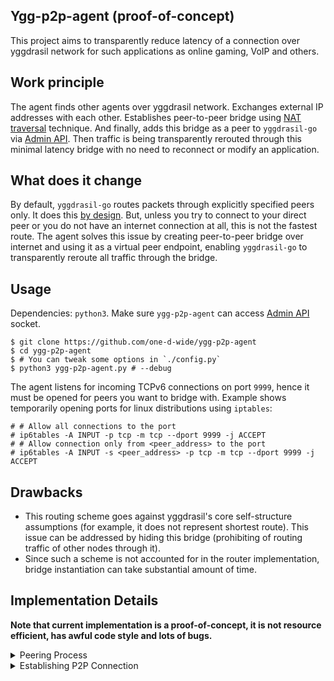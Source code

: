 ## Ygg-p2p-agent (proof-of-concept)
This project aims to transparently reduce latency of a connection over yggdrasil network for such applications as online gaming, VoIP and others.

## Work principle
The agent finds other agents over yggdrasil network. Exchanges external IP addresses with each other. Establishes peer-to-peer bridge using [NAT traversal](https://en.wikipedia.org/wiki/NAT_traversal) technique. And finally, adds this bridge as a peer to `yggdrasil-go` via [Admin API](https://yggdrasil-network.github.io/admin.html). Then traffic is being transparently rerouted through this minimal latency bridge with no need to reconnect or modify an application.

## What does it change
By default, `yggdrasil-go` routes packets through explicitly specified peers only. It does this [by design](https://github.com/yggdrasil-network/yggdrasil-go/issues/778#issuecomment-821802537). But, unless you try to connect to your direct peer or you do not have an internet connection at all, this is not the fastest route. The agent solves this issue by creating peer-to-peer bridge over internet and using it as a virtual peer endpoint, enabling `yggdrasil-go` to transparently reroute all traffic through the bridge.

## Usage
Dependencies: `python3`. Make sure `ygg-p2p-agent` can access [Admin API](https://yggdrasil-network.github.io/admin.html) socket.
```
$ git clone https://github.com/one-d-wide/ygg-p2p-agent
$ cd ygg-p2p-agent
$ # You can tweak some options in `./config.py`
$ python3 ygg-p2p-agent.py # --debug
```
The agent listens for incoming TCPv6 connections on port `9999`, hence it must be opened for peers you want to bridge with. Example shows temporarily opening ports for linux distributions using `iptables`:
```
# # Allow all connections to the port
# ip6tables -A INPUT -p tcp -m tcp --dport 9999 -j ACCEPT
# # Allow connection only from <peer_address> to the port
# ip6tables -A INPUT -s <peer_address> -p tcp -m tcp --dport 9999 -j ACCEPT
```

## Drawbacks
- This routing scheme goes against yggdrasil's core self-structure assumptions (for example, it does not represent shortest route). This issue can be addressed by hiding this bridge (prohibiting of routing traffic of other nodes through it).
- Since such a scheme is not accounted for in the router implementation, bridge instantiation can take substantial amount of time.

## Implementation Details
 **Note that current implementation is a proof-of-concept, it is not resource efficient, has awful code style and lots of bugs.**

<details>
<summary>Peering Process</summary>

- Create and bind a socket in the Yggdrasil network.
- Create and bind a socket in the internet (for NAT traversal).
- Loop:
  - Obtain self external IP address via [STUN](https://en.wikipedia.org/wiki/STUN). Repeat if no bridge has been established in a long time.
  - Get active yggdrasil sessions (peers we have active packet exchange with) via [Admin API](https://yggdrasil-network.github.io/admin.html).
  - Try to connect to remote agent for each session.
  - (If successful) "Handshake" and exchange external IPs.
  - Try to establish P2P connection with remote peer.
  - (If successful) Create and bind bridging socket.
  - Add this socket as a yggdrasil peer.
  - Proxy all traffic between P2P and yggdrasil sockets until session is disconnected.
</details>

<details>
<summary>Establishing P2P Connection</summary>

Note that theoretical background of TCP hole-punching is out-of-scope of this project, and well-explained in [this paper](https://bford.info/pub/net/p2pnat).

- Bootstrap phase:
  - Create and bind listen and connection sockets to the same port (using `SO_REUSEADDR` and `SO_REUSPORT` flags), because UNIX TCP interface requires fresh socket for every new connection.
  - Obtain self external IP address via [STUN](https://en.wikipedia.org/wiki/STUN).
- Handshake phase:
  - Exchange external IP address and port with the peer.
  - Try to connect to the peer and listen for connection simultaneously.
</details>
